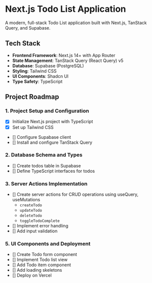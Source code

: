 # Next.js Todo List Application

A modern, full-stack Todo List application built with Next.js, TanStack Query, and Supabase.

## Tech Stack

- **Frontend Framework**: Next.js 14+ with App Router
- **State Management**: TanStack Query (React Query) v5
- **Database**: Supabase (PostgreSQL)
- **Styling**: Tailwind CSS
- **UI Components**: Shadcn UI
- **Type Safety**: TypeScript

## Project Roadmap

### 1. Project Setup and Configuration

- [x] Initialize Next.js project with TypeScript
- [x] Set up Tailwind CSS
- [] Configure Supabase client
- [] Install and configure TanStack Query

### 2. Database Schema and Types

- [] Create todos table in Supabase
- [] Define TypeScript interfaces for todos

### 3. Server Actions Implementation

- [] Create server actions for CRUD operations using useQuery, useMutations
  - `createTodo`
  - `updateTodo`
  - `deleteTodo`
  - `toggleTodoComplete`
- [] Implement error handling
- [] Add input validation

### 5. UI Components and Deployment

- [] Create Todo form component
- [] Implement Todo list view
- [] Add Todo item component
- [] Add loading skeletons
- [] Deploy on Vercel








